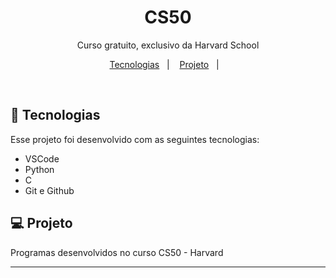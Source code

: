 <h1 align="center"> CS50</h1>

<p align="center">
Curso gratuito, exclusivo da Harvard School
</p>

<p align="center">
  <a href="#-tecnologias">Tecnologias</a>&nbsp;&nbsp;&nbsp;|&nbsp;&nbsp;&nbsp;
  <a href="#-projeto">Projeto</a>&nbsp;&nbsp;&nbsp;|&nbsp;&nbsp;&nbsp;
  <!-- <a href="#-layout">Layout</a>&nbsp;&nbsp;&nbsp;|&nbsp;&nbsp;&nbsp; -->
  <!-- <a href="#memo-licença">Licença</a> -->
</p>

<!-- <p align="center">
  <img alt="License" src="https://img.shields.io/static/v1?label=license&message=MIT&color=49AA26&labelColor=000000">
</p> -->

<br>

<!-- <p align="center">
  <img alt="cover-projeto-devlist" src=".github/cover.png" width="100%">
</p> -->

## 🚀 Tecnologias

Esse projeto foi desenvolvido com as seguintes tecnologias:

- VSCode
- Python
- C
- Git e Github

## 💻 Projeto

Programas desenvolvidos no curso CS50 - Harvard

<!-- ## 🔖 Layout

Você pode visualizar o layout do projeto através [DESSE LINK](https://www.figma.com/file/TYv1wuqzMAShXEN3MSAOWX/DevLinks-%E2%80%A2-Projeto-Discover-(Community)?type=design&node-id=1437-191&mode=design&t=7riyeyfq3sqr1SrY-0). É necessário ter conta no [Figma](https://figma.com) para acessá-lo. -->

<!-- ## :memo: Licença

Esse projeto está sob a licença MIT. -->

---

<!-- Feito com ♥ by Rocketseat :wave: [Participe da nossa comunidade!](https://discord.gg/rocketseat) -->
